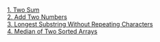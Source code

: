 [1. Two Sum](/grind169/two_sum.py)\
[2. Add Two Numbers](grind169/add_two_numbers.py)\
[3. Longest Substring Without Repeating Characters](grind169/longest_substring_without_repeating_characters.py)\
[4. Median of Two Sorted Arrays](grind169/median_of_two_sorted_arrays.py)
